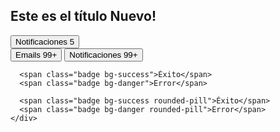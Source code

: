 
<!DOCTYPE html>
<html lang="en">
  <head>
    <meta charset="UTF-8" />
    <meta http-equiv="X-UA-Compatible" content="IE=edge" />
    <meta name="viewport" content="width=device-width, initial-scale=1.0" />
    <title>Badges</title>
    <link
      href="https://cdn.jsdelivr.net/npm/bootstrap@5.1.3/dist/css/bootstrap.min.css"
      rel="stylesheet"
      integrity="sha384-1BmE4kWBq78iYhFldvKuhfTAU6auU8tT94WrHftjDbrCEXSU1oBoqyl2QvZ6jIW3"
      crossorigin="anonymous"
    />
  </head>
  <body>
    <div class="container">
      <h2>Este es el título <span class="badge bg-secondary">Nuevo!</span></h2>
      <div class="row d-block px-4">
        <button class="btn btn-primary w-auto">
          Notificaciones <span class="badge bg-secondary">5</span>
        </button>
      </div>
      <button class="mt-4 btn btn-primary position-relative">Emails <span class="badge position-absolute bg-danger top-0 start-100 translate-middle rounded-pill">99+</span></button>
      <button class="mt-4 btn btn-primary position-relative">Notificaciones <span class="badge position-absolute bg-danger top-0 start-100 translate-middle rounded-pill p-2"><span class="visually-hidden">99+</span></span></button>

      <span class="badge bg-success">Éxito</span>
      <span class="badge bg-danger">Error</span>

      <span class="badge bg-success rounded-pill">Éxito</span>
      <span class="badge bg-danger rounded-pill">Error</span>
    </div>
  </body>
  <script
    src="https://cdn.jsdelivr.net/npm/bootstrap@5.1.3/dist/js/bootstrap.bundle.min.js"
    integrity="sha384-ka7Sk0Gln4gmtz2MlQnikT1wXgYsOg+OMhuP+IlRH9sENBO0LRn5q+8nbTov4+1p"
    crossorigin="anonymous"
  ></script>
</html>